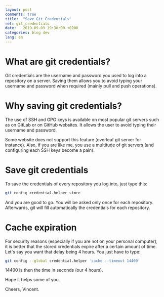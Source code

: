 ```yaml
---
layout: post
comments: true
title:  "Save Git Credentials"
ref: git_credentials
date:   2019-09-09 19:30:00 +0200
categories: blog dev
lang: en
---
```


# What are git credentials?

Git credentials are the username and password you used to log into a repository on a server.
Saving them allows you to avoid typing your username and password when required (mainly pull and push operations).

# Why saving git credentials?
The use of SSH and GPG keys is available on most popular git servers such as on GitLab or on GitHub websites.
It allows the user to avoid typing their username and password.

Some website does not support this feature (overleaf git server for instance). Also, if you are like me, you use a multitude of git servers (and configuring each SSH keys become a pain).

# Save git credentials

To save the credentials of every repository you log into, just type this:

```bash
git config credential.helper store
```

And you are good to go.
You will be asked only once for each repository.
Afterwards, git will fill automatically the credentials for each repository.

# Cache expiration

For security reasons (especially if you are not on your personal computer), it is better that the stored credentials expire after a certain amount of time.
Let's say you want that delay being 4 hours.
You just have to type:

```bash
git config --global credential.helper 'cache --timeout 14400'
```

14400 is then the time in seconds (our 4 hours).

Hope it helps some of you.

Cheers, Vincent.

